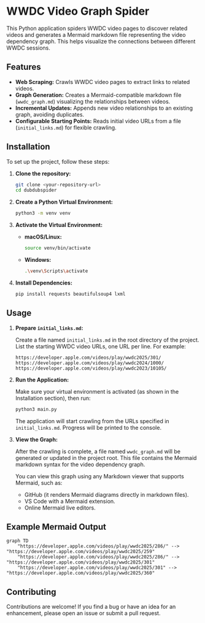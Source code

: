 # WWDC Video Graph Spider

This Python application spiders WWDC video pages to discover related videos and generates a Mermaid markdown file representing the video dependency graph. This helps visualize the connections between different WWDC sessions.

## Features

-   **Web Scraping:** Crawls WWDC video pages to extract links to related videos.
-   **Graph Generation:** Creates a Mermaid-compatible markdown file (`wwdc_graph.md`) visualizing the relationships between videos.
-   **Incremental Updates:** Appends new video relationships to an existing graph, avoiding duplicates.
-   **Configurable Starting Points:** Reads initial video URLs from a file (`initial_links.md`) for flexible crawling.

## Installation

To set up the project, follow these steps:

1.  **Clone the repository:**

    ```bash
    git clone <your-repository-url>
    cd dubdubspider
    ```

2.  **Create a Python Virtual Environment:**

    ```bash
    python3 -m venv venv
    ```

3.  **Activate the Virtual Environment:**

    -   **macOS/Linux:**

        ```bash
        source venv/bin/activate
        ```

    -   **Windows:**

        ```bash
        .\venv\Scripts\activate
        ```

4.  **Install Dependencies:**

    ```bash
    pip install requests beautifulsoup4 lxml
    ```

## Usage

1.  **Prepare `initial_links.md`:**

    Create a file named `initial_links.md` in the root directory of the project. List the starting WWDC video URLs, one URL per line. For example:

    ```
    https://developer.apple.com/videos/play/wwdc2025/301/
    https://developer.apple.com/videos/play/wwdc2024/1000/
    https://developer.apple.com/videos/play/wwdc2023/10105/
    ```

2.  **Run the Application:**

    Make sure your virtual environment is activated (as shown in the Installation section), then run:

    ```bash
    python3 main.py
    ```

    The application will start crawling from the URLs specified in `initial_links.md`. Progress will be printed to the console.

3.  **View the Graph:**

    After the crawling is complete, a file named `wwdc_graph.md` will be generated or updated in the project root. This file contains the Mermaid markdown syntax for the video dependency graph.

    You can view this graph using any Markdown viewer that supports Mermaid, such as:
    -   GitHub (it renders Mermaid diagrams directly in markdown files).
    -   VS Code with a Mermaid extension.
    -   Online Mermaid live editors.

## Example Mermaid Output

```mermaid
graph TD
    "https://developer.apple.com/videos/play/wwdc2025/286/" --> "https://developer.apple.com/videos/play/wwdc2025/259"
    "https://developer.apple.com/videos/play/wwdc2025/286/" --> "https://developer.apple.com/videos/play/wwdc2025/301"
    "https://developer.apple.com/videos/play/wwdc2025/301" --> "https://developer.apple.com/videos/play/wwdc2025/360"
```

## Contributing

Contributions are welcome! If you find a bug or have an idea for an enhancement, please open an issue or submit a pull request.
